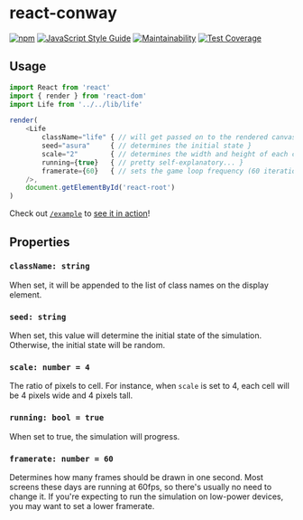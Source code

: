 # react-conway

[![npm](https://img.shields.io/npm/v/react-conway.svg)](https://www.npmjs.com/package/react-conway) [![JavaScript Style Guide](https://img.shields.io/badge/code_style-standard-brightgreen.svg)](https://standardjs.com) [![Maintainability](https://api.codeclimate.com/v1/badges/36ef2a746b94a3af995a/maintainability)](https://codeclimate.com/github/mayavera/react-conway/maintainability) [![Test Coverage](https://api.codeclimate.com/v1/badges/36ef2a746b94a3af995a/test_coverage)](https://codeclimate.com/github/mayavera/react-conway/test_coverage)

## Usage

```js
import React from 'react'
import { render } from 'react-dom'
import Life from '../../lib/life'

render(
    <Life
        className="life" { // will get passed on to the rendered canvas }
        seed="asura"     { // determines the initial state }
        scale="2"        { // determines the width and height of each cell }
        running={true}   { // pretty self-explanatory... }
        framerate={60}   { // sets the game loop frequency (60 iterations each second) }
    />,
    document.getElementById('react-root')
)
```

Check out [`/example`](example) to [see it in action](http://mayavera.github.io/react-conway)!

## Properties

### `className: string`

When set, it will be appended to the list of class names on the display element.

### `seed: string`

When set, this value will determine the initial state of the simulation. Otherwise, the initial state will be random.

### `scale: number = 4`

The ratio of pixels to cell. For instance, when `scale` is set to 4, each cell will be 4 pixels wide and 4 pixels tall.

### `running: bool = true`

When set to true, the simulation will progress.

### `framerate: number = 60`

Determines how many frames should be drawn in one second. Most screens these days are running at 60fps, so there's usually no need to change it. If you're expecting to run the simulation on low-power devices, you may want to set a lower framerate.
